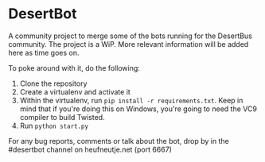 DesertBot
=========

A community project to merge some of the bots running for the DesertBus community. The project is a WiP. More relevant information will be added here as time goes on.

To poke around with it, do the following:

1. Clone the repository
2. Create a virtualenv and activate it
3. Within the virtualenv, run `pip install -r requirements.txt`. Keep in mind that if you're doing this on Windows, you're going to need the VC9 compiler to build Twisted.
4. Run `python start.py`

For any bug reports, comments or talk about the bot, drop by in the #desertbot channel on heufneutje.net (port 6667)
